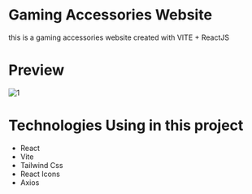 # Gaming Accessories Website

this is a gaming accessories website created with VITE + ReactJS
# Preview
![1](https://github.com/raoufkh1/Gaming/assets/134809533/b19c69fe-e800-4ead-9bb2-3cbfcf3c0594)

# Technologies Using in this project

- React
- Vite
- Tailwind Css
- React Icons
- Axios
  
